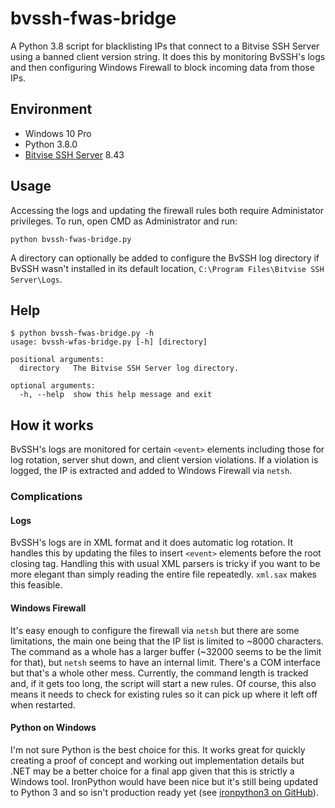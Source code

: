 # bvssh-fwas-bridge

A Python 3.8 script for blacklisting IPs that connect to a Bitvise SSH Server 
using a banned client version string. It does this by monitoring BvSSH's logs 
and then configuring Windows Firewall to block incoming data from those IPs.

## Environment

* Windows 10 Pro
* Python 3.8.0
* [Bitvise SSH Server](https://www.bitvise.com/ssh-server) 8.43

## Usage

Accessing the logs and updating the firewall rules both require Administator 
privileges. To run, open CMD as Administrator and run:

```text
python bvssh-fwas-bridge.py
```

A directory can optionally be added to configure the BvSSH log directory if 
BvSSH wasn't installed in its default location,
`C:\Program Files\Bitvise SSH Server\Logs`.

## Help

```text
$ python bvssh-fwas-bridge.py -h
usage: bvssh-wfas-bridge.py [-h] [directory]

positional arguments:
  directory   The Bitvise SSH Server log directory.

optional arguments:
  -h, --help  show this help message and exit
```

## How it works

BvSSH's logs are monitored for certain `<event>` elements including those for 
log rotation, server shut down, and client version violations. If a violation 
is logged, the IP is extracted and added to Windows Firewall via `netsh`.

### Complications

#### Logs

BvSSH's logs are in XML format and it does automatic log rotation. It handles 
this by updating the files to insert `<event>` elements before the root closing 
tag. Handling this with usual XML parsers is tricky if you want to be more 
elegant than simply reading the entire file repeatedly. `xml.sax` makes this 
feasible.

#### Windows Firewall

It's easy enough to configure the firewall via `netsh` but there are some 
limitations, the main one being that the IP list is limited to ~8000 
characters. The command as a whole has a larger buffer (~32000 seems to be the 
limit for that), but `netsh` seems to have an internal limit. There's a COM 
interface but that's a whole other mess. Currently, the command length is 
tracked and, if it gets too long, the script will start a new rules. Of course, 
this also means it needs to check for existing rules so it can pick up where it 
left off when restarted.

#### Python on Windows

I'm not sure Python is the best choice for this. It works great for quickly 
creating a proof of concept and working out implementation details but .NET 
may be a better choice for a final app given that this is strictly a Windows 
tool. IronPython would have been nice but it's still being updated to Python 3 
and so isn't production ready yet (see 
[ironpython3 on GitHub](https://github.com/IronLanguages/ironpython3)).
